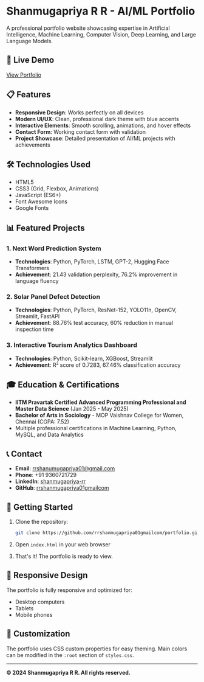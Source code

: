 # Shanmugapriya R R - AI/ML Portfolio

A professional portfolio website showcasing expertise in Artificial Intelligence, Machine Learning, Computer Vision, Deep Learning, and Large Language Models.

## 🚀 Live Demo
[View Portfolio](https://rrshanmugapriya01gmailcom.github.io/portfolio/)

## 📋 Features

- **Responsive Design**: Works perfectly on all devices
- **Modern UI/UX**: Clean, professional dark theme with blue accents
- **Interactive Elements**: Smooth scrolling, animations, and hover effects
- **Contact Form**: Working contact form with validation
- **Project Showcase**: Detailed presentation of AI/ML projects with achievements

## 🛠️ Technologies Used

- HTML5
- CSS3 (Grid, Flexbox, Animations)
- JavaScript (ES6+)
- Font Awesome Icons
- Google Fonts

## 📊 Featured Projects

### 1. Next Word Prediction System
- **Technologies**: Python, PyTorch, LSTM, GPT-2, Hugging Face Transformers
- **Achievement**: 21.43 validation perplexity, 76.2% improvement in language fluency

### 2. Solar Panel Defect Detection
- **Technologies**: Python, PyTorch, ResNet-152, YOLO11n, OpenCV, Streamlit, FastAPI
- **Achievement**: 88.76% test accuracy, 60% reduction in manual inspection time

### 3. Interactive Tourism Analytics Dashboard
- **Technologies**: Python, Scikit-learn, XGBoost, Streamlit
- **Achievement**: R² score of 0.7283, 67.46% classification accuracy

## 🎓 Education & Certifications

- **IITM Pravartak Certified Advanced Programming Professional and Master Data Science** (Jan 2025 - May 2025)
- **Bachelor of Arts in Sociology** - MOP Vaishnav College for Women, Chennai (CGPA: 7.52)
- Multiple professional certifications in Machine Learning, Python, MySQL, and Data Analytics

## 📞 Contact

- **Email**: rrshanumugapriya01@gmail.com
- **Phone**: +91 9360721729
- **LinkedIn**: [shanmugapriya-rr](https://linkedin.com/in/shanmugapriya-rr/)
- **GitHub**: [rrshanmugapriya01gmailcom](https://github.com/rrshanmugapriya01gmailcom)

## 🚀 Getting Started

1. Clone the repository:
   ```bash
   git clone https://github.com/rrshanmugapriya01gmailcom/portfolio.git
   ```

2. Open `index.html` in your web browser

3. That's it! The portfolio is ready to view.

## 📱 Responsive Design

The portfolio is fully responsive and optimized for:
- Desktop computers
- Tablets
- Mobile phones

## 🎨 Customization

The portfolio uses CSS custom properties for easy theming. Main colors can be modified in the `:root` section of `styles.css`.

---

**© 2024 Shanmugapriya R R. All rights reserved.**
